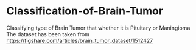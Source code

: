 # Classification-of-Brain-Tumor
Classifying type of Brain Tumor that whether it is Pituitary or Maningioma
The dataset has been taken from https://figshare.com/articles/brain_tumor_dataset/1512427
